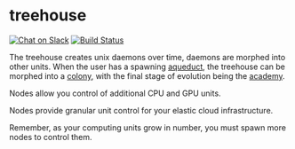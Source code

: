# treehouse
[![Chat on Slack](https://img.shields.io/badge/chat-on%20slack-7A5979.svg)](https://nonsensews.slack.com/messages) [![Build Status](https://travis-ci.org/nonsensews/treehouse.svg?branch=master)](https://travis-ci.org/nonsensews/treehouse)

The treehouse creates unix daemons over time, daemons are morphed into other units. When the user has a spawning [aqueduct](https://github.com/nonsensews/aqueduct), the treehouse can be morphed into a [colony](https://github.com/nonsensews/colony), with the final stage of evolution being the [academy](https://github.com/nonsensews/academy).

Nodes allow you control of additional CPU and GPU units.

Nodes provide granular unit control for your elastic cloud infrastructure.

Remember, as your computing units grow in number, you must spawn more nodes to control them.
